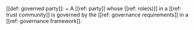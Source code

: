 [[def: governed party]]:
~ A [[ref: party]] whose [[ref: role(s)]] in a [[ref: trust community]] is governed by the [[ref: governance requirements]] in a [[ref: governance framework]].



